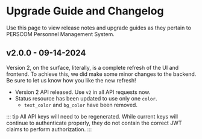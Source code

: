 # Upgrade Guide and Changelog

Use this page to view release notes and upgrade guides as they pertain to PERSCOM Personnel Management System.

## v2.0.0 - 09-14-2024

Version 2, on the surface, literally, is a complete refresh of the UI and frontend. To achieve this, we did make some minor changes to the
backend. Be sure to let us know how you like the new refresh!

- Version 2 API released. Use `v2` in all API requests now.
- Status resource has been updated to use only one `color`.
  - `text_color` and `bg_color` have been removed.

<!-- prettier-ignore -->
::: tip 
All API keys will need to be regenerated. While current keys will continue to authenticate properly, they do not contain the correct
JWT claims to perform authorization. 
:::
